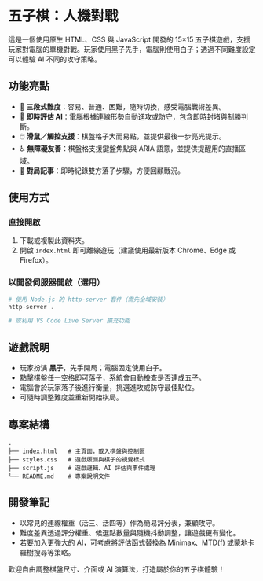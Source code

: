 # 五子棋：人機對戰

這是一個使用原生 HTML、CSS 與 JavaScript 開發的 15×15 五子棋遊戲，支援玩家對電腦的單機對戰。玩家使用黑子先手，電腦則使用白子；透過不同難度設定可以體驗 AI 不同的攻守策略。

## 功能亮點

- 🎯 **三段式難度**：容易、普通、困難，隨時切換，感受電腦戰術差異。
- 🧠 **即時評估 AI**：電腦根據連線形勢自動進攻或防守，包含即時封堵與制勝判斷。
- 🖱️ **滑鼠／觸控支援**：棋盤格子大而易點，並提供最後一步亮光提示。
- ♿ **無障礙友善**：棋盤格支援鍵盤焦點與 ARIA 語意，並提供提醒用的直播區域。
- 📜 **對局記事**：即時紀錄雙方落子步驟，方便回顧戰況。

## 使用方式

### 直接開啟

1. 下載或複製此資料夾。
2. 開啟 `index.html` 即可離線遊玩（建議使用最新版本 Chrome、Edge 或 Firefox）。

### 以開發伺服器開啟（選用）

```powershell
# 使用 Node.js 的 http-server 套件（需先全域安裝）
http-server .

# 或利用 VS Code Live Server 擴充功能
```

## 遊戲說明

- 玩家扮演 **黑子**，先手開局；電腦固定使用白子。
- 點擊棋盤任一空格即可落子，系統會自動檢查是否連成五子。
- 電腦會於玩家落子後進行衡量，挑選進攻或防守最佳點位。
- 可隨時調整難度並重新開始棋局。

## 專案結構

```
.
├── index.html   # 主頁面，載入棋盤與控制區
├── styles.css   # 遊戲版面與棋子的視覺樣式
├── script.js    # 遊戲邏輯、AI 評估與事件處理
└── README.md    # 專案說明文件
```

## 開發筆記

- 以常見的連線權重（活三、活四等）作為簡易評分表，兼顧攻守。
- 難度差異透過評分權重、候選點數量與隨機抖動調整，讓遊戲更有變化。
- 若要加入更強大的 AI，可考慮將評估函式替換為 Minimax、MTD(f) 或蒙地卡羅樹搜尋等策略。

歡迎自由調整棋盤尺寸、介面或 AI 演算法，打造屬於你的五子棋體驗！
